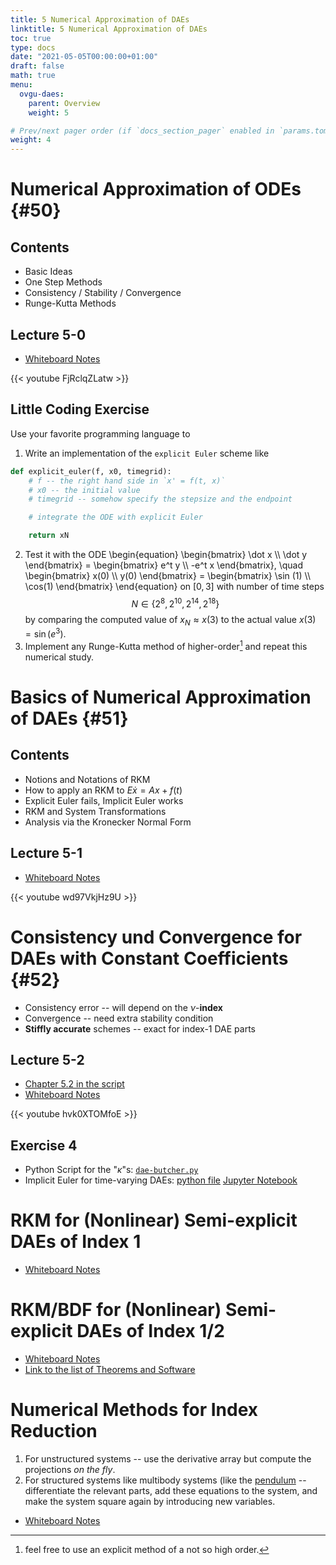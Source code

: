 ```yaml
---
title: 5 Numerical Approximation of DAEs
linktitle: 5 Numerical Approximation of DAEs
toc: true
type: docs
date: "2021-05-05T00:00:00+01:00"
draft: false
math: true
menu:
  ovgu-daes:
    parent: Overview
    weight: 5

# Prev/next pager order (if `docs_section_pager` enabled in `params.toml`)
weight: 4
---
```


# Numerical Approximation of ODEs {#50}

## Contents
 * Basic Ideas
 * One Step Methods
 * Consistency / Stability / Convergence
 * Runge-Kutta Methods

## Lecture 5-0

 * [Whiteboard Notes](../files/lecture-50.jpg)

{{< youtube FjRclqZLatw >}}

## Little Coding Exercise

Use your favorite programming language to 

1. Write an implementation of the `explicit Euler` scheme like

```python
def explicit_euler(f, x0, timegrid):
    # f -- the right hand side in `x' = f(t, x)`
    # x0 -- the initial value
    # timegrid -- somehow specify the stepsize and the endpoint

    # integrate the ODE with explicit Euler 

    return xN
```

2. Test it with the ODE
\begin{equation}
\begin{bmatrix}
\dot x \\\\ \dot y
\end{bmatrix}
=
\begin{bmatrix}
e^t y \\\\ -e^t x 
\end{bmatrix},
\quad
\begin{bmatrix}
x(0) \\\\ y(0)
\end{bmatrix}
=
\begin{bmatrix}
\sin (1) \\\\ \cos(1)
\end{bmatrix}
\end{equation}
on $[0, 3]$ with number of time steps 
$$N\in\{2^{8}, 2^{10}, 2^{14}, 2^{18}\}$$
by comparing the computed value of $x_N\approx x(3)$ to the actual value $x(3)=\sin (e^3)$.
3. Implement any Runge-Kutta method of higher-order[^1] and repeat this numerical study.

# Basics of Numerical Approximation of DAEs {#51}

## Contents

 * Notions and Notations of RKM
 * How to apply an RKM to $E\dot x = Ax+f(t)$
 * Explicit Euler fails, Implicit Euler works
 * RKM and System Transformations
 * Analysis via the Kronecker Normal Form

## Lecture 5-1

 * [Whiteboard Notes](../files/lecture-51.jpg)

{{< youtube wd97VkjHz9U >}}

# Consistency und Convergence for DAEs with Constant Coefficients {#52}

 * Consistency error -- will depend on the $\nu$-**index**
 * Convergence -- need extra stability condition
 * **Stiffly accurate** schemes -- exact for index-1 DAE parts

## Lecture 5-2

 * [Chapter 5.2 in the script](https://www.janheiland.de/script-daes/numerical-approximation-of-daes.html#runge-kutta-methods-for-linear-daes-with-constant-coefficients)
 * [Whiteboard Notes](../files/lecture-52.jpg)

{{< youtube hvk0XTOMfoE >}}

## Exercise 4

 * Python Script for the "$\kappa$"s: [`dae-butcher.py`](../files/dae-butcher.py)
 * Implicit Euler for time-varying DAEs: [python file](../files/4c2.py) [Jupyter Notebook](../files/4c2.ipynb)


# RKM for (Nonlinear) Semi-explicit DAEs of Index 1

 * [Whiteboard Notes](../files/lecture-53.jpg)

# RKM/BDF for (Nonlinear) Semi-explicit DAEs of Index 1/2

 * [Whiteboard Notes](../files/RKM-index-2-BDF.pdf)
 * [Link to the list of Theorems and Software](https://www.janheiland.de/script-daes/numerical-analysis-and-software-overview.html)

# Numerical Methods for Index Reduction

 1. For unstructured systems -- use the derivative array but compute the projections *on the fly*.
 2. For structured systems like multibody systems (like the [pendulum](https://www.janheiland.de/script-daes/introduction.html#the-pendulum) -- differentiate the relevant parts, add these equations to the system, and make the system square again by introducing new variables.

 * [Whiteboard Notes](../files/Numerical-Index-Reduction.pdf)

[^1]: feel free to use an explicit method of a not so high order.
